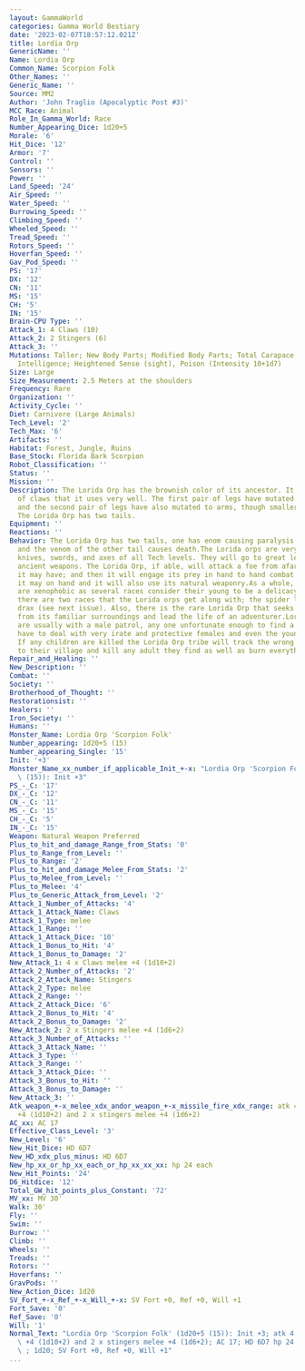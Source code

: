 ```yaml
---
layout: GammaWorld
categories: Gamma World Bestiary
date: '2023-02-07T18:57:12.021Z'
title: Lordia Orp
GenericName: ''
Name: Lordia Orp
Common_Name: Scorpion Folk
Other_Names: ''
Generic_Name: ''
Source: MM2
Author: 'John Traglio (Apocalyptic Post #3)'
MCC Race: Animal
Role_In_Gamma_World: Race
Number_Appearing_Dice: 1d20+5
Morale: '6'
Hit_Dice: '12'
Armor: '7'
Control: ''
Sensors: ''
Power: ''
Land_Speed: '24'
Air_Speed: ''
Water_Speed: ''
Burrowing_Speed: ''
Climbing_Speed: ''
Wheeled_Speed: ''
Tread_Speed: ''
Rotors_Speed: ''
Hoverfan_Speed: ''
Gav_Pod_Speed: ''
PS: '17'
DX: '12'
CN: '11'
MS: '15'
CH: '5'
IN: '15'
Brain-CPU Type: ''
Attack_1: 4 Claws (10)
Attack_2: 2 Stingers (6)
Attack_3: ''
Mutations: Taller; New Body Parts; Modified Body Parts; Total Carapace; Heightened
  Intelligence; Heightened Sense (sight), Poison (Intensity 10+1d7)
Size: Large
Size_Measurement: 2.5 Meters at the shoulders
Frequency: Rare
Organization: ''
Activity_Cycle: ''
Diet: Carnivore (Large Animals)
Tech_Level: '2'
Tech_Max: '6'
Artifacts: ''
Habitat: Forest, Jungle, Ruins
Base_Stock: Florida Bark Scorpion
Robot_Classification: ''
Status: ''
Mission: ''
Description: The Lorida Orp has the brownish color of its ancestor. It has two sets
  of claws that it uses very well. The first pair of legs have mutated to large arms
  and the second pair of legs have also mutated to arms, though smaller than the first.
  The Lorida Orp has two tails.
Equipment: ''
Reactions: ''
Behavior: The Lorida Orp has two tails, one has enom causing paralysis for 1d20 rounds
  and the venom of the other tail causes death.The Lorida orps are very fond of guns,
  knives, swords, and axes of all Tech levels. They will go to great lengths to obtain
  ancient weapons. The Lorida Orp, if able, will attack a foe from afar with any firearm
  it may have; and then it will engage its prey in hand to hand combat using any weapon
  it may on hand and it will also use its natural weaponry.As a whole, Lorida orps
  are xenophobic as several races consider their young to be a delicacy. However,
  there are two races that the Lorida orps get along with; the spider lill and the
  drax (see next issue). Also, there is the rare Lorida Orp that seeks to venture
  from its familiar surroundings and lead the life of an adventurer.Lorida Orp encounters
  are usually with a male patrol, any one unfortunate enough to find a base camp will
  have to deal with very irate and protective females and even the young will fight.
  If any children are killed the Lorida Orp tribe will track the wrong doers back
  to their village and kill any adult they find as well as burn everything.
Repair_and_Healing: ''
New_Description: ''
Combat: ''
Society: ''
Brotherhood_of_Thought: ''
Restorationsist: ''
Healers: ''
Iron_Society: ''
Humans: ''
Monster_Name: Lordia Orp 'Scorpion Folk'
Number_appearing: 1d20+5 (15)
Number_appearing_Single: '15'
Init: '+3'
Monster_Name_xx_number_if_applicable_Init_+-x: "Lordia Orp 'Scorpion Folk' (1d20+5\
  \ (15)): Init +3"
PS_-_C: '17'
DX_-_C: '12'
CN_-_C: '11'
MS_-_C: '15'
CH_-_C: '5'
IN_-_C: '15'
Weapon: Natural Weapon Preferred
Plus_to_hit_and_damage_Range_from_Stats: '0'
Plus_to_Range_from_Level: ''
Plus_to_Range: '2'
Plus_to_hit_and_damage_Melee_From_Stats: '2'
Plus_to_Melee_from_Level: ''
Plus_to_Melee: '4'
Plus_to_Generic_Attack_from_Level: '2'
Attack_1_Number_of_Attacks: '4'
Attack_1_Attack_Name: Claws
Attack_1_Type: melee
Attack_1_Range: ''
Attack_1_Attack_Dice: '10'
Attack_1_Bonus_to_Hit: '4'
Attack_1_Bonus_to_Damage: '2'
New_Attack_1: 4 x Claws melee +4 (1d10+2)
Attack_2_Number_of_Attacks: '2'
Attack_2_Attack_Name: Stingers
Attack_2_Type: melee
Attack_2_Range: ''
Attack_2_Attack_Dice: '6'
Attack_2_Bonus_to_Hit: '4'
Attack_2_Bonus_to_Damage: '2'
New_Attack_2: 2 x Stingers melee +4 (1d6+2)
Attack_3_Number_of_Attacks: ''
Attack_3_Attack_Name: ''
Attack_3_Type: ''
Attack_3_Range: ''
Attack_3_Attack_Dice: ''
Attack_3_Bonus_to_Hit: ''
Attack_3_Bonus_to_Damage: ''
New_Attack_3: ''
Atk_weapon_+-x_melee_xdx_andor_weapon_+-x_missile_fire_xdx_range: atk 4 x claws melee
  +4 (1d10+2) and 2 x stingers melee +4 (1d6+2)
AC_xx: AC 17
Effective_Class_Level: '3'
New_Level: '6'
New_Hit_Dice: HD 6D7
New_HD_xdx_plus_minus: HD 6D7
New_hp_xx_or_hp_xx_each_or_hp_xx_xx_xx: hp 24 each
New_Hit_Points: '24'
D6_Hitdice: '12'
Total_GW_hit_points_plus_Constant: '72'
MV_xx: MV 30'
Walk: 30'
Fly: ''
Swim: ''
Burrow: ''
Climb: ''
Wheels: ''
Treads: ''
Rotors: ''
Hoverfans: ''
GravPods: ''
New_Action_Dice: 1d20
SV_Fort_+-x_Ref_+-x_Will_+-x: SV Fort +0, Ref +0, Will +1
Fort_Save: '0'
Ref_Save: '0'
Will: '1'
Normal_Text: "Lordia Orp 'Scorpion Folk' (1d20+5 (15)): Init +3; atk 4 x claws melee\
  \ +4 (1d10+2) and 2 x stingers melee +4 (1d6+2); AC 17; HD 6D7 hp 24 each; MV 30'\
  \ ; 1d20; SV Fort +0, Ref +0, Will +1"
...
```

